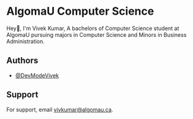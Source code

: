 
# AlgomaU Computer Science

Hey👋, I'm Vivek Kumar, A bachelors of Computer Science student at AlgomaU pursuing majors in Computer Science and Minors in Business Administration. 


## Authors

- [@DevModeVivek](https://github.com/DevModeVivek)



## Support

For support, email vivkumar@algomau.ca.
